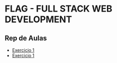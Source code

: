 # FLAG - FULL STACK WEB DEVELOPMENT
## Rep de Aulas

- [Exercicio 1](/exercicios/exercicio1.html)
- [Exercicio 1](/exercicios/exercicio2.html)

